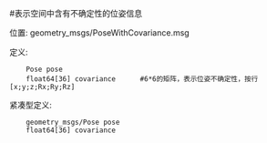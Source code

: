 #表示空间中含有不确定性的位姿信息

位置: geometry_msgs/PoseWithCovariance.msg

定义:

		Pose pose
		float64[36] covariance		#6*6的矩阵，表示位姿不确定性，按行[x;y;z;Rx;Ry;Rz]

紧凑型定义:

		geometry_msgs/Pose pose
		float64[36] covariance

